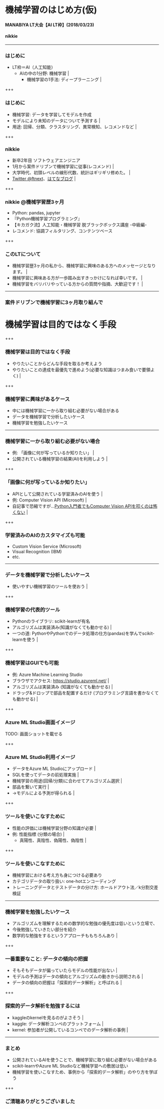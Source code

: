 # 機械学習のはじめ方(仮)
#### MANABIYA LT大会【AI LT枠】(2018/03/23)
#### nikkie

---

### はじめに

- LT枠＝AI（人工知能）
  - <span>AIの中の1分野: <span class="red-char">機械学習</span></span> |
    - 機械学習の1手法: ディープラーニング |

+++

### はじめに

- 機械学習: データを学習してモデルを作成
- モデルにより未知のデータについて予測する |
- 用途: 回帰、分類、クラスタリング、異常検知、レコメンドなど |

+++

### nikkie

- 新卒2年目 ソフトウェアエンジニア
- 1月から案件ドリブンで機械学習に従事(レコメンド) |
- 大学時代、初頭レベルの線形代数、統計はギリギリ修めた。 |
- <span>[Twitter @ftnext](https://twitter.com/ftnext)、[はてなブログ](http://nikkie-ftnext.hatenablog.com/)</span> |

+++

### nikkie @機械学習歴3ヶ月

- Python: pandas, jupyter
- 『Python機械学習プログラミング』
- 【キカガク流】人工知能・機械学習 脱ブラックボックス講座 -中級編-
- レコメンド: 協調フィルタリング、コンテンツベース

+++

### このLTについて

- 機械学習歴3ヶ月の私から、機械学習に興味のある方へのメッセージとなります。 |
- 機械学習に興味ある方が一歩踏み出すきっかけになれば幸いです。 |
- 機械学習をバリバリやっている方からの質問や指摘、大歓迎です！ |

---

### 案件ドリブンで機械学習に3ヶ月取り組んで

# 機械学習は目的ではなく手段

+++

### 機械学習は目的ではなく手段

- やりたいことからどんな手段を取るか考えよう
- やりたいことの達成を最優先で進めよう(必要な知識はつまみ食いで要領よく) |

+++

### 機械学習に興味があるケース

- 中には機械学習に一から取り組む必要がない場合がある
- データを機械学習で分析したいケース
- 機械学習を勉強したいケース

---

### 機械学習に一から取り組む必要がない場合

- 例: 「画像に何が写っているか知りたい」 |
- 公開されている機械学習の結果(AI)を利用しよう |

+++

### 「画像に何が写っているか知りたい」

- APIとして公開されている学習済みのAIを使う |
- 例: Computer Vision API (Microsoft) |
- <span>自記事で恐縮ですが...[Python入門者でもComputer Vision APIを叩くのは怖くない](https://qiita.com/ftnext/items/970069ff509f69812f23)</span> |

+++

### 学習済みのAIのカスタマイズも可能

- Custom Vision Service (Microsoft)
- Visual Recognition (IBM)
- etc.

---

### データを機械学習で分析したいケース

- 使いやすい機械学習のツールを使おう |

+++

### 機械学習の代表的ツール

- Pythonのライブラリ: scikit-learnが有名
- アルゴリズムは実装済み(知識がなくても動かせる) |
- 一つの道: PythonやPythonでのデータ処理の仕方(pandas)を学んでscikit-learnを使う |

+++

### 機械学習はGUIでも可能

- 例: Azure Machine Learning Studio
- <span>ブラウザでアクセス: https://studio.azureml.net/</span> |
- アルゴリズムは実装済み (知識がなくても動かせる) |
- ドラッグ&ドロップで部品を配置するだけ (プログラミング言語を書かなくても動かせる) |

+++

### Azure ML Studio画面イメージ

TODO: 画面ショットを載せる

+++

### Azure ML Studio利用イメージ

- データをAzure ML Studioにアップロード |
- SQLを使ってデータの前処理実施 |
- 機械学習の用途(回帰/分類)に合わせてアルゴリズム選択 |
- 部品を繋いて実行 |
- →モデルによる予測が得られる |

+++

### ツールを使いこなすために

- 性能の評価には機械学習分野の知識が必要 |
- 例: 性能指標 (分類の場合) |
    - 真陽性、真陰性、偽陽性、偽陰性 |

+++

### ツールを使いこなすために

- 機械学習における考え方も身につける必要あり
- カテゴリデータの取り扱い: one-hotエンコーディング
- トレーニングデータとテストデータの分け方: ホールドアウト法／k分割交差検証

---

### 機械学習を勉強したいケース

- アルゴリズムを理解するための数学的な勉強の優先度は低いという立場で、
- 今後勉強していきたい部分を紹介
- 数学的な勉強をするというアプローチももちろんあり |

+++

### 一番重要なこと: データの傾向の把握

- そもそもデータが偏っていたらモデルの性能が出ない |
- モデルの予測はデータの傾向とアルゴリズムの動きから説明される |
- データの傾向の把握は「探索的データ解析」と呼ばれる |

+++

### 探索的データ解析を勉強するには

- kaggleのkernelを見るのがよさそう |
- kaggle: データ解析コンペのプラットフォーム |
- kernel: 参加者が公開しているコンペでのデータ解析の事例 |

---

### まとめ

- 公開されているAIを使うことで、機械学習に取り組む必要がない場合がある
- scikit-learnやAzure ML Studioなど機械学習への敷居は低い
- 機械学習を使いこなすため、事例から「探索的データ解析」のやり方を学ぼう

+++

### ご清聴ありがとうございました
